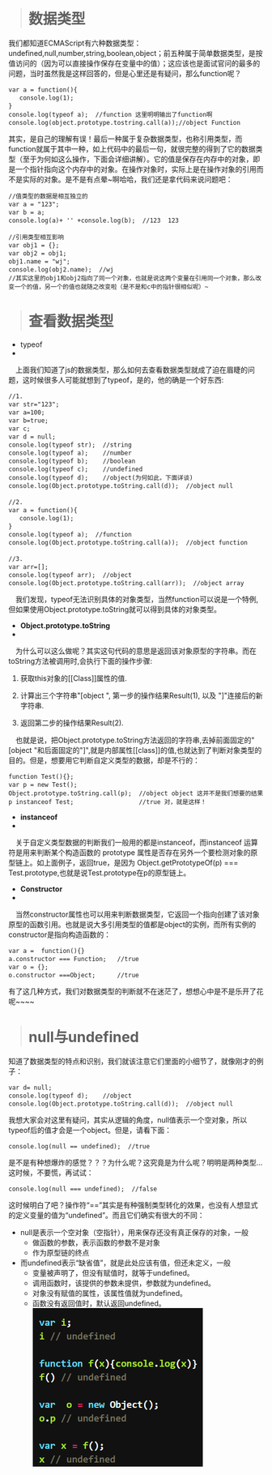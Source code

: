 > # 数据类型 #

我们都知道ECMAScript有六种数据类型：undefined,null,number,string,boolean,object；前五种属于简单数据类型，是按值访问的（因为可以直接操作保存在变量中的值）；这应该也是面试官问的最多的问题，当时虽然我是这样回答的，但是心里还是有疑问，那么function呢？
    
    var a = function(){
       console.log(1);
    }
    console.log(typeof a);  //function 这里明明输出了function啊
    console.log(object.prototype.tostring.call(a));//object Function
其实，是自己的理解有误！最后一种属于复杂数据类型，也称引用类型，而function就属于其中一种，如上代码中的最后一句，就很完整的得到了它的数据类型（至于为何如这么操作，下面会详细讲解）。它的值是保存在内存中的对象，即是一个指针指向这个内存中的对象。在操作对象时，实际上是在操作对象的引用而不是实际的对象。是不是有点晕~啊哈哈，我们还是拿代码来说问题吧：

    //值类型的数据是相互独立的    
	var a = "123";
    var b = a;
    console.log(a)+ '' +console.log(b);  //123  123
    
    //引用类型相互影响
    var obj1 = {};
    var obj2 = obj1;
    obj1.name = "wj";
    console.log(obj2.name);  //wj
    //其实这里的obj1和obj2指向了同一个对象，也就是说这两个变量在引用同一个对象，那么改变一个的值，另一个的值也就随之改变啦（是不是和c中的指针很相似呢）~
>#   查看数据类型  #

- typeof
-

&ensp;&ensp;上面我们知道了js的数据类型，那么如何去查看数据类型就成了迫在眉睫的问题，这时候很多人可能就想到了typeof，是的，他的确是一个好东西:
    
    //1.
    var str="123";
    var a=100;
    var b=true;
    var c;
    var d = null;
    console.log(typeof str);  //string
    console.log(typeof a);    //number
    console.log(typeof b);    //boolean
    console.log(typeof c);    //undefined
    console.log(typeof d);    //object(为何如此，下面详谈) 
    console.log(Object.prototype.toString.call(d));  //object null

    //2.
    var a = function(){
       console.log(1);
    }
    console.log(typeof a);  //function
    console.log(Object.prototype.toString.call(a));  //object function

    //3.
    var arr=[];
    console.log(typeof arr);  //object
    console.log(Object.prototype.toString.call(arr));  //object array

&ensp;&ensp;我们发现，typeof无法识别具体的对象类型，当然function可以说是一个特例,但如果使用Object.prototype.toString就可以得到具体的对象类型。

- **Object.prototype.toString**
- 

&ensp;&ensp;为什么可以这么做呢？其实这句代码的意思是返回该对象原型的字符串。而在toString方法被调用时,会执行下面的操作步骤:

1. 获取this对象的[[Class]]属性的值.

2. 计算出三个字符串"[object ", 第一步的操作结果Result(1), 以及 "]"连接后的新字符串.

3. 返回第二步的操作结果Result(2).
 

&ensp;&ensp;也就是说，把Object.prototype.toString方法返回的字符串,去掉前面固定的"[object "和后面固定的"]",就是内部属性[[class]]的值,也就达到了判断对象类型的目的。但是，想要用它判断自定义类型的数据，却是不行的：

    function Test(){};
    var p = new Test();
    Object.prototype.toString.call(p);  //object object 这并不是我们想要的结果
    p instanceof Test;                  //true 对，就是这样！

- **instanceof** 
- 
 
&ensp;&ensp;关于自定义类型数据的判断我们一般用的都是instanceof，而instanceof 运算符是用来判断某个构造函数的 prototype 属性是否存在另外一个要检测对象的原型链上。如上面例子，返回true，是因为 Object.getPrototypeOf(p) === Test.prototype,也就是说Test.prototype在p的原型链上。

- **Constructor**
- 
&ensp;&ensp;当然constructor属性也可以用来判断数据类型，它返回一个指向创建了该对象原型的函数引用。也就是说大多引用类型的值都是object的实例，而所有实例的constructor是指向构造函数的：

    var a =  function(){}
    a.constructor === Function;   //true
    var o = {};
    o.constructor ===Object;      //true
有了这几种方式，我们对数据类型的判断就不在迷茫了，想想心中是不是乐开了花呢~~~~

> # null与undefined #

知道了数据类型的特点和识别，我们就该注意它们里面的小细节了，就像刚才的例子：

    var d= null;
    console.log(typeof d);    //object 
    console.log(Object.prototype.toString.call(d));  //object null
我想大家会对这里有疑问，其实从逻辑的角度，null值表示一个空对象，所以typeof后的值才会是一个object。但是，请看下面：

    console.log(null == undefined);  //true
是不是有种想爆炸的感觉？？？为什么呢？这究竟是为什么呢？明明是两种类型...这时候，不要慌，再试试：

    console.log(null === undefined);  //false
这时候明白了吧？操作符“==”其实是有种强制类型转化的效果，也没有人想显式的定义变量的值为“undefined”。而且它们确实有很大的不同：

- null是表示一个空对象（空指针），用来保存还没有真正保存的对象，一般
  - 做函数的参数，表示函数的参数不是对象
  - 作为原型链的终点
- 而undefined表示“缺省值”，就是此处应该有值，但还未定义，一般 
  - 变量被声明了，但没有赋值时，就等于undefined。
  - 调用函数时，该提供的参数未提供，参数就为undefined。
  - 对象没有赋值的属性，该属性值就为undefined。
  - 函数没有返回值时，默认返回undefined。
![](https://raw.githubusercontent.com/Anjing1993/mypassages/master/images/emunedfined.png)




















































